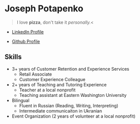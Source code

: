
# Joseph Potapenko
>I love **pizza**, don't take it _personally._<

- [LinkedIn Profile](https://www.linkedin.com/in/joseph-potapenko-1788a7316/)

- [Github Profile](https://github.com/JosephPotapenko)

## Skills
- 3+ years of Customer Retention and Experience Services
    - Retail Associate
    - Customer Experience Colleague
- 2+ years of Teaching and Tutoring Experience
    - Teacher at a local nonprofit
    - Teaching assistant at Eastern Washington University
- Bilingual 
    - Fluent in Russian (Reading, Writing, Interpreting)
    - Intermediate communicaiton in Ukranian
- Event Organization (2 years of volunteer at a local nonprofit)

